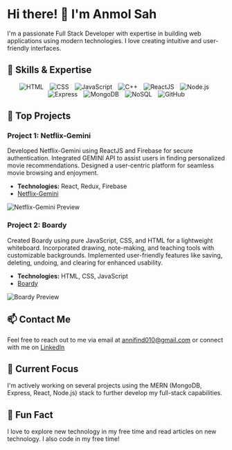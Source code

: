 # Hi there! 👋 I'm Anmol Sah

I'm a passionate Full Stack Developer with expertise in building web applications using modern technologies. I love creating intuitive and user-friendly interfaces.

## 🔧 Skills & Expertise

<p align="center">
  <img src="https://img.shields.io/badge/HTML-%23E34F26.svg?&style=flat-square&logo=html5&logoColor=white" alt="HTML" style="margin-right: 10px;" />
  <img src="https://img.shields.io/badge/CSS-%231572B6.svg?&style=flat-square&logo=css3&logoColor=white" alt="CSS" style="margin-right: 10px;" />
  <img src="https://img.shields.io/badge/JavaScript-%23F7DF1E.svg?&style=flat-square&logo=javascript&logoColor=black" alt="JavaScript" style="margin-right: 10px;" />
  <img src="https://img.shields.io/badge/C++-%2300599C.svg?&style=flat-square&logo=cplusplus&logoColor=white" alt="C++" style="margin-right: 10px;" />
  <img src="https://img.shields.io/badge/React-%2361DAFB.svg?&style=flat-square&logo=react&logoColor=black" alt="ReactJS" style="margin-right: 10px;" />
  <img src="https://img.shields.io/badge/Node.js-%23339933.svg?&style=flat-square&logo=node.js&logoColor=white" alt="Node.js" style="margin-right: 10px;" />
  <img src="https://img.shields.io/badge/Express-%23000000.svg?&style=flat-square&logo=express&logoColor=white" alt="Express" style="margin-right: 10px;" />
  <img src="https://img.shields.io/badge/MongoDB-%2347A248.svg?&style=flat-square&logo=mongodb&logoColor=white" alt="MongoDB" style="margin-right: 10px;" />
  <img src="https://img.shields.io/badge/NoSQL-%23000000.svg?&style=flat-square" alt="NoSQL" style="margin-right: 10px;" />
  <img src="https://img.shields.io/badge/GitHub-%23181717.svg?&style=flat-square&logo=github&logoColor=white" alt="GitHub" />
</p>

## 🚀 Top Projects

### Project 1: Netflix-Gemini
Developed Netflix-Gemini using ReactJS and Firebase for secure authentication. Integrated GEMINI API to assist users in finding personalized movie recommendations. Designed a user-centric platform for seamless movie browsing and enjoyment.
- **Technologies:** React, Redux, Firebase
- [Netflix-Gemini](https://netflix-gemini.vercel.app/browse)

![Netflix-Gemini Preview](https://github.com/anmolsah/anmolsah/assets/113588714/c7219a7f-438c-4dd0-a8fd-829cc4bbd35b)


### Project 2: Boardy
Created Boardy using pure JavaScript, CSS, and HTML for a lightweight whiteboard. Incorporated drawing, note-making, and teaching tools with customizable backgrounds. Implemented user-friendly features like saving, deleting, undoing, and clearing for enhanced usability.
- **Technologies:** HTML, CSS, JavaScript
- [Boardy](https://anmolsah.github.io/Boardy/whiteboard.html)

![Boardy Preview](https://github.com/anmolsah/anmolsah/assets/113588714/e7a0df6d-50f6-4add-9d35-284f1897bcd6)

## 📫 Contact Me

Feel free to reach out to me via email at [annifind010@gmail.com](mailto:annifind010@gmail.com) or connect with me on [LinkedIn](https://www.linkedin.com/in/anmol-sah-551083238/)

## 🌱 Current Focus
I'm actively working on several projects using the MERN (MongoDB, Express, React, Node.js) stack to further develop my full-stack capabilities.

## 🎨 Fun Fact

I love to explore new technology in my free time and read articles on new technology. I also code in my free time!


<!--
**anmolsah/anmolsah** is a ✨ _special_ ✨ repository because its `README.md` (this file) appears on your GitHub profile.

Here are some ideas to get you started:

- 🔭 I’m currently working on ...
- 🌱 I’m currently learning ...
- 👯 I’m looking to collaborate on ...
- 🤔 I’m looking for help with ...
- 💬 Ask me about ...
- 📫 How to reach me: ...
- 😄 Pronouns: ...
- ⚡ Fun fact: ...
-->
